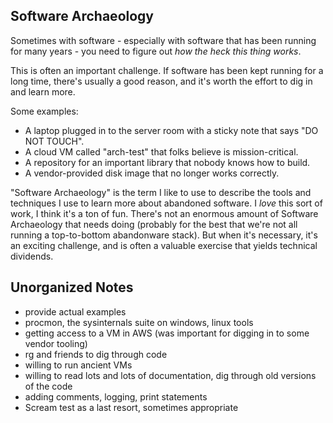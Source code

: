 ## Software Archaeology

Sometimes with software - especially with software that has been running for many years - you need to figure out _how the heck this thing works_. 

This is often an important challenge. If software has been kept running for a long time, there's usually a good reason, and it's worth the effort to dig in and learn more. 

Some examples:
 - A laptop plugged in to the server room with a sticky note that says "DO NOT TOUCH".
 - A cloud VM called "arch-test" that folks believe is mission-critical. 
 - A repository for an important library that nobody knows how to build. 
 - A vendor-provided disk image that no longer works correctly. 

"Software Archaeology" is the term I like to use to describe the tools and techniques I use to learn more about abandoned software. I _love_ this sort of work, I think it's a ton of fun. There's not an enormous amount of Software Archaeology that needs doing (probably for the best that we're not all running a top-to-bottom abandonware stack). But when it's necessary, it's an exciting challenge, and is often a valuable exercise that yields technical dividends. 

## Unorganized Notes

 - provide actual examples 
 - procmon, the sysinternals suite on windows, linux tools
 - getting access to a VM in AWS (was important for digging in to some vendor tooling)
 - rg and friends to dig through code
 - willing to run ancient VMs
 - willing to read lots and lots of documentation, dig through old versions of the code
 - adding comments, logging, print statements
 - Scream test as a last resort, sometimes appropriate
